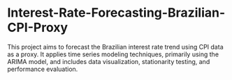 # Interest-Rate-Forecasting-Brazilian-CPI-Proxy
This project aims to forecast the Brazilian interest rate trend using CPI data as a proxy. It applies time series modeling techniques, primarily using the ARIMA model, and includes data visualization, stationarity testing, and performance evaluation. 
